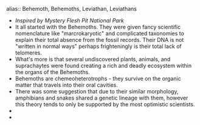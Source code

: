 alias:: Behemoth, Behemoths, Leviathan, Leviathans

- *Inspired by Mystery Flesh Pit National Park*
- It all started with the Behemoths. They were given fancy scientific nomenclature like "marcrokaryotic" and complicated taxonomies to explain their total absence from the fossil records. Their DNA is not "written in normal ways" perhaps frighteningly is their total lack of telomeres.
- What's more is that several undiscovered plants, animals, and suprachaytes were found creating a rich and deadly ecosystem within the organs of the Behemoths.
- Behemoths are chemeoheterotrophs - they survive on the organic matter that travels into their oral cavities.
- There was some suggestion that due to their similar morphology, amphibians and snakes shared a genetic lineage with them, however this theory tends to only be supported by the most optimistic scientists.
-
-